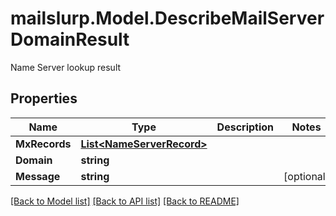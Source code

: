 # mailslurp.Model.DescribeMailServerDomainResult
Name Server lookup result
## Properties

Name | Type | Description | Notes
------------ | ------------- | ------------- | -------------
**MxRecords** | [**List&lt;NameServerRecord&gt;**](NameServerRecord) |  | 
**Domain** | **string** |  | 
**Message** | **string** |  | [optional] 

[[Back to Model list]](../README#documentation-for-models) [[Back to API list]](../README#documentation-for-api-endpoints) [[Back to README]](../README)

